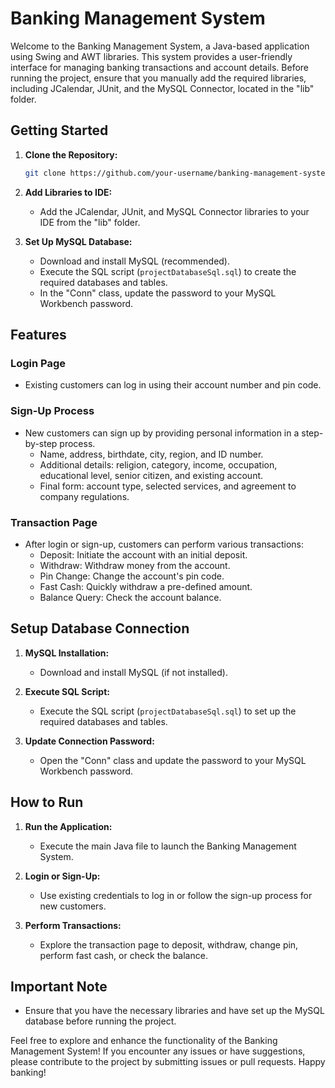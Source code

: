 # Banking Management System

Welcome to the Banking Management System, a Java-based application using Swing and AWT libraries. This system provides a user-friendly interface for managing banking transactions and account details. Before running the project, ensure that you manually add the required libraries, including JCalendar, JUnit, and the MySQL Connector, located in the "lib" folder.

## Getting Started

1. **Clone the Repository:**
   ```bash
   git clone https://github.com/your-username/banking-management-system.git
   ```

2. **Add Libraries to IDE:**
   - Add the JCalendar, JUnit, and MySQL Connector libraries to your IDE from the "lib" folder.

3. **Set Up MySQL Database:**
   - Download and install MySQL (recommended).
   - Execute the SQL script (`projectDatabaseSql.sql`) to create the required databases and tables.
   - In the "Conn" class, update the password to your MySQL Workbench password.

## Features

### Login Page
- Existing customers can log in using their account number and pin code.

### Sign-Up Process
- New customers can sign up by providing personal information in a step-by-step process.
  - Name, address, birthdate, city, region, and ID number.
  - Additional details: religion, category, income, occupation, educational level, senior citizen, and existing account.
  - Final form: account type, selected services, and agreement to company regulations.

### Transaction Page
- After login or sign-up, customers can perform various transactions:
  - Deposit: Initiate the account with an initial deposit.
  - Withdraw: Withdraw money from the account.
  - Pin Change: Change the account's pin code.
  - Fast Cash: Quickly withdraw a pre-defined amount.
  - Balance Query: Check the account balance.

## Setup Database Connection

1. **MySQL Installation:**
   - Download and install MySQL (if not installed).

2. **Execute SQL Script:**
   - Execute the SQL script (`projectDatabaseSql.sql`) to set up the required databases and tables.

3. **Update Connection Password:**
   - Open the "Conn" class and update the password to your MySQL Workbench password.

## How to Run

1. **Run the Application:**
   - Execute the main Java file to launch the Banking Management System.

2. **Login or Sign-Up:**
   - Use existing credentials to log in or follow the sign-up process for new customers.

3. **Perform Transactions:**
   - Explore the transaction page to deposit, withdraw, change pin, perform fast cash, or check the balance.

## Important Note

- Ensure that you have the necessary libraries and have set up the MySQL database before running the project.

Feel free to explore and enhance the functionality of the Banking Management System! If you encounter any issues or have suggestions, please contribute to the project by submitting issues or pull requests. Happy banking!
